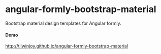 # angular-formly-bootstrap-material
Bootstrap material design templates for Angular formly.

#### Demo

http://tilwinjoy.github.io/angular-formly-bootstrap-material
